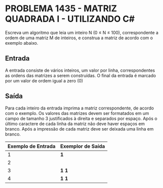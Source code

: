 # PROBLEMA 1435 - MATRIZ QUADRADA I - UTILIZANDO C#

Escreva um algoritmo que leia um inteiro N (0 ≤ N ≤ 100), correspondente a ordem de uma matriz M de inteiros, e construa a matriz de acordo com o exemplo abaixo.

## Entrada
A entrada consiste de vários inteiros, um valor por linha, correspondentes as ordens das matrizes a serem construídas. O final da entrada é marcado por um valor de ordem igual a zero (0)

## Saída
Para cada inteiro da entrada imprima a matriz correspondente, de acordo com o exemplo. Os valores das matrizes devem ser formatados em um campo de tamanho 3 justificados à direita e separados por espaço. Após o último caractere de cada linha da matriz não deve haver espaços em branco. Após a impressão de cada matriz deve ser deixada uma linha em branco.


| Exemplo de Entrada   | Exemplor de Saída    |
|----------------------|----------------------|
| 1                    | **1**                |
| 2                    |                      |
| 3                    | **1  1**             |
| 4                    | **1  1**             |


